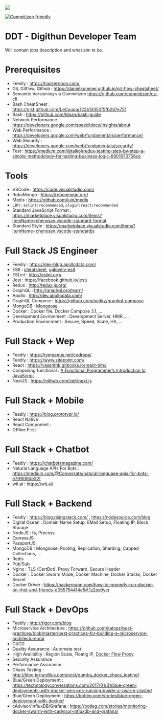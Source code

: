 ![](https://raw.githubusercontent.com/digithun/ddt/master/art/ddt.png)

[![Commitizen friendly](https://img.shields.io/badge/commitizen-friendly-brightgreen.svg)](http://commitizen.github.io/cz-cli/)

# DDT - Digithun Developer Team
Will contain jobs description and what aim to be.

# Prerequisites
- Feedly : https://hackernoon.com/
- Git, Gitflow, Github : https://danielkummer.github.io/git-flow-cheatsheet/
- Semantic Versioning via Commitizen https://github.com/commitizen/cz-cli
- Bash CheatSheet : https://gist.github.com/LeCoupa/122b12050f5fb267e75f
- Bash : https://github.com/Idnan/bash-guide
- Network Performance : https://developers.google.com/speed/docs/insights/about
- Web Performance : https://developers.google.com/web/fundamentals/performance/
- Web Security : https://developers.google.com/web/fundamentals/security/
- Test : https://medium.com/@talkol/redux-testing-step-by-step-a-simple-methodology-for-testing-business-logic-8901670756ce

# Tools
- VSCode : https://code.visualstudio.com/
- RoboMongo : https://robomongo.org/
- Medis : https://github.com/luin/medis
- Lint : `eslint:recommended`, `plugin:react/recommended`
- Standard JavaScript Format : https://marketplace.visualstudio.com/items?itemName=chenxsan.vscode-standard-format
- Standard Style : https://marketplace.visualstudio.com/items?itemName=chenxsan.vscode-standardjs

# Full Stack JS Engineer
- Feedly : https://dev-blog.apollodata.com/
- ES6 : [cheatsheet](https://github.com/DrkSephy/es6-cheatsheet), [uglovely-es6](https://github.com/smmoosavi/uglovely-es6)
- ESLint : http://eslint.org/
- Jest : https://facebook.github.io/jest/
- Redux : http://redux.js.org/
- GraphQL : http://graphql.org/learn/
- Apollo : http://dev.apollodata.com/
- GraphQL Compose : https://github.com/nodkz/graphql-compose
- MongoDB : [Mongoose](http://mongoosejs.com/)
- Docker : Docker file, Docker Compose 3.1, ...
- Development Environment : Development Server, HMR, ...
- Production Environment : Secure, Speed, Scale, HA, ...

# Full Stack + Wep
- Feedly : https://tympanus.net/codrops/
- Feedly : https://www.sitepoint.com/
- React : https://vasanthk.gitbooks.io/react-bits/
- Composing functional : [A Functional Programmer’s Introduction to JavaScript](https://medium.com/javascript-scene/a-functional-programmers-introduction-to-javascript-composing-software-d670d14ede30)
- NextJS : https://github.com/zeit/next.js

# Full Stack + Mobile
- Feedly : https://blog.prototypr.io/
- React Native
- React Component : 
- Offline First

# Full Stack + Chatbot
- Feedly : https://chatbotsmagazine.com/
- Natural Language APIs For Bots : https://medium.com/@Conversate/natural-language-apis-for-bots-e791f090e32f
- wit.ai : https://wit.ai/

# Full Stack + Backend
- Feedly : https://blog.risingstack.com/ , https://nodesource.com/blog
- Digital Ocean : Domain Name Setup, EMail Setup, Floating IP, Block Storage
- NodeJS : fs, Process
- ExpressJS
- PassportJS
- MongoDB : Mongoose, Pooling, Replication, Sharding, Capped Collections, ...
- Redis
- Pub/Sub
- Nginx : TLS (CertBot), Proxy Forward, Secure Header
- Docker : Docker Swarm Mode, Docker Machine, Docker Stacks, Docker Secret
- Docker Driver : https://hackernoon.com/how-to-properly-run-docker-on-rhel-and-friends-d055754414e5#.1z2ps9ycr

# Full Stack + DevOps
- Feedly : http://rigor.com/blog
- Microservice Architecture : https://github.com/katopz/best-practices/blob/master/best-practices-for-building-a-microservice-architecture.md
- CI/CD
- Quality Assurance : Automate test
- High Avalibility : Region Scale, Floatig IP, [Docker Flow Proxy](https://proxy.dockerflow.com/swarm-mode-stack/)
- Security Assurance
- Performance Assurance
- Chaos Testing : http://blog.terranillius.com/post/pumba_docker_chaos_testing/
- Blue/Green Deployment : https://technologyconversations.com/2017/01/31/blue-green-deployments-with-docker-services-running-inside-a-swarm-cluster/
- Blue/Green Deployment : https://botleg.com/stories/blue-green-deployment-with-docker/
- cAdvisor/influxDB/Grafana : https://botleg.com/stories/monitoring-docker-swarm-with-cadvisor-influxdb-and-grafana/
